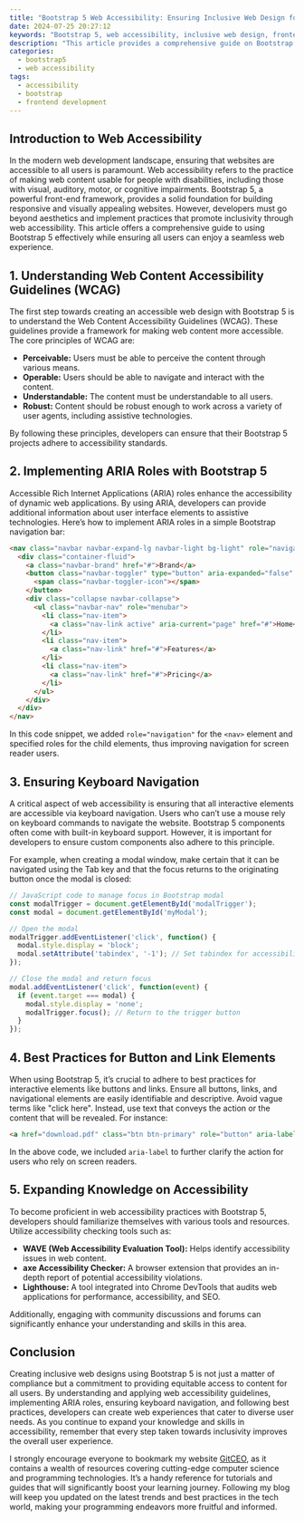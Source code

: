 ```yaml
---
title: "Bootstrap 5 Web Accessibility: Ensuring Inclusive Web Design for Beginners"
date: 2024-07-25 20:27:12
keywords: "Bootstrap 5, web accessibility, inclusive web design, frontend development, accessibility guidelines"
description: "This article provides a comprehensive guide on Bootstrap 5 web accessibility for beginners, focusing on the importance of inclusive web design. It outlines essential techniques, detailed steps, and code snippets to enhance accessibility in web projects. Learn how to follow accessibility guidelines and create user-friendly interfaces that cater to all users, including those with disabilities. The article also explores ARIA roles, keyboard navigation, and best practices for building accessible Bootstrap components, offering a complete tutorial for developers who want to improve their web development skills."
categories:
  - bootstrap5
  - web accessibility
tags:
  - accessibility
  - bootstrap
  - frontend development
---
```


## Introduction to Web Accessibility

In the modern web development landscape, ensuring that websites are accessible to all users is paramount. Web accessibility refers to the practice of making web content usable for people with disabilities, including those with visual, auditory, motor, or cognitive impairments. Bootstrap 5, a powerful front-end framework, provides a solid foundation for building responsive and visually appealing websites. However, developers must go beyond aesthetics and implement practices that promote inclusivity through web accessibility. This article offers a comprehensive guide to using Bootstrap 5 effectively while ensuring all users can enjoy a seamless web experience. 

<!-- more -->

## 1. Understanding Web Content Accessibility Guidelines (WCAG)

The first step towards creating an accessible web design with Bootstrap 5 is to understand the Web Content Accessibility Guidelines (WCAG). These guidelines provide a framework for making web content more accessible. The core principles of WCAG are:
- **Perceivable:** Users must be able to perceive the content through various means.
- **Operable:** Users should be able to navigate and interact with the content.
- **Understandable:** The content must be understandable to all users.
- **Robust:** Content should be robust enough to work across a variety of user agents, including assistive technologies.

By following these principles, developers can ensure that their Bootstrap 5 projects adhere to accessibility standards.

## 2. Implementing ARIA Roles with Bootstrap 5

Accessible Rich Internet Applications (ARIA) roles enhance the accessibility of dynamic web applications. By using ARIA, developers can provide additional information about user interface elements to assistive technologies. Here’s how to implement ARIA roles in a simple Bootstrap navigation bar:

```html
<nav class="navbar navbar-expand-lg navbar-light bg-light" role="navigation" aria-label="Main navigation">
  <div class="container-fluid">
    <a class="navbar-brand" href="#">Brand</a>
    <button class="navbar-toggler" type="button" aria-expanded="false" aria-label="Toggle navigation">
      <span class="navbar-toggler-icon"></span>
    </button>
    <div class="collapse navbar-collapse">
      <ul class="navbar-nav" role="menubar">
        <li class="nav-item">
          <a class="nav-link active" aria-current="page" href="#">Home</a>
        </li>
        <li class="nav-item">
          <a class="nav-link" href="#">Features</a>
        </li>
        <li class="nav-item">
          <a class="nav-link" href="#">Pricing</a>
        </li>
      </ul>
    </div>
  </div>
</nav>
```
In this code snippet, we added `role="navigation"` for the `<nav>` element and specified roles for the child elements, thus improving navigation for screen reader users.

## 3. Ensuring Keyboard Navigation

A critical aspect of web accessibility is ensuring that all interactive elements are accessible via keyboard navigation. Users who can’t use a mouse rely on keyboard commands to navigate the website. Bootstrap 5 components often come with built-in keyboard support. However, it is important for developers to ensure custom components also adhere to this principle.

For example, when creating a modal window, make certain that it can be navigated using the Tab key and that the focus returns to the originating button once the modal is closed:

```javascript
// JavaScript code to manage focus in Bootstrap modal
const modalTrigger = document.getElementById('modalTrigger');
const modal = document.getElementById('myModal');

// Open the modal
modalTrigger.addEventListener('click', function() {
  modal.style.display = 'block';
  modal.setAttribute('tabindex', '-1'); // Set tabindex for accessibility
});

// Close the modal and return focus
modal.addEventListener('click', function(event) {
  if (event.target === modal) {
    modal.style.display = 'none';
    modalTrigger.focus(); // Return to the trigger button
  }
});
```

## 4. Best Practices for Button and Link Elements

When using Bootstrap 5, it’s crucial to adhere to best practices for interactive elements like buttons and links. Ensure all buttons, links, and navigational elements are easily identifiable and descriptive. Avoid vague terms like "click here". Instead, use text that conveys the action or the content that will be revealed. For instance:

```html
<a href="download.pdf" class="btn btn-primary" role="button" aria-label="Download the PDF guide">Download the PDF Guide</a>
```
In the above code, we included `aria-label` to further clarify the action for users who rely on screen readers.

## 5. Expanding Knowledge on Accessibility

To become proficient in web accessibility practices with Bootstrap 5, developers should familiarize themselves with various tools and resources. Utilize accessibility checking tools such as:
- **WAVE (Web Accessibility Evaluation Tool):** Helps identify accessibility issues in web content.
- **axe Accessibility Checker:** A browser extension that provides an in-depth report of potential accessibility violations.
- **Lighthouse:** A tool integrated into Chrome DevTools that audits web applications for performance, accessibility, and SEO.

Additionally, engaging with community discussions and forums can significantly enhance your understanding and skills in this area.

## Conclusion

Creating inclusive web designs using Bootstrap 5 is not just a matter of compliance but a commitment to providing equitable access to content for all users. By understanding and applying web accessibility guidelines, implementing ARIA roles, ensuring keyboard navigation, and following best practices, developers can create web experiences that cater to diverse user needs. As you continue to expand your knowledge and skills in accessibility, remember that every step taken towards inclusivity improves the overall user experience. 

I strongly encourage everyone to bookmark my website [GitCEO](https://gitceo.com), as it contains a wealth of resources covering cutting-edge computer science and programming technologies. It’s a handy reference for tutorials and guides that will significantly boost your learning journey. Following my blog will keep you updated on the latest trends and best practices in the tech world, making your programming endeavors more fruitful and informed.